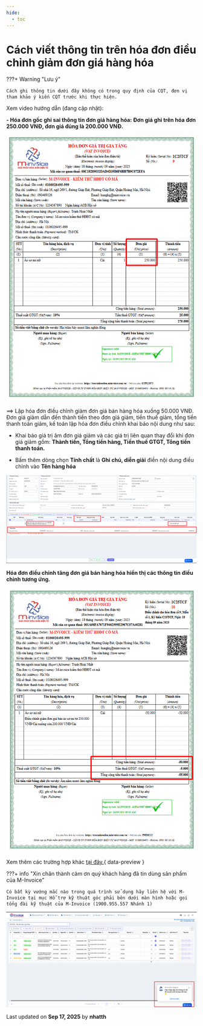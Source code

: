 ```yaml
---
hide:
  - toc
---
```


# **Cách viết thông tin trên hóa đơn điều chỉnh giảm đơn giá hàng hóa**

???+ Warning "Lưu ý"

    Cách ghi thông tin dưới đây không có trong quy định của CQT, đơn vị tham khảo ý kiến CQT trước khi thực hiện.

Xem video hướng dẫn (đang cập nhật):

**- Hóa đơn gốc ghi sai thông tin đơn giá hàng hóa: Đơn giá ghi trên hóa đơn 250.000 VNĐ, đơn giá đúng là 200.000 VNĐ.**

![Hình 1](../../assets/images/xu-ly-sai-sot/v2-dieu-chinh-giam-don-gia-1.png "Hãy bấm vào để xem rõ hơn")

==> Lập hóa đơn điều chỉnh giảm đơn giá bán hàng hóa xuống 50.000 VNĐ. Đơn giá giảm dẫn đến thành tiền theo đơn giá giảm, tiền thuế giảm, tổng tiền thanh toán giảm, kế toán lập hóa đơn điều chỉnh khai báo nội dung như sau:

- Khai báo giá trị âm đơn giá giảm và các giá trị liên quan thay đổi khi đơn giá giảm gồm: **Thành tiền, Tổng tiền hàng, Tiền thuế GTGT, Tổng tiền thanh toán.**

- Bấm thêm dòng chọn **Tính chất** là **Ghi chú, diễn giải** điền nội dung điều chỉnh vào **Tên hàng hóa**

![Hình 1](../../assets/images/xu-ly-sai-sot/v2-dieu-chinh-giam-don-gia-2.png "Hãy bấm vào để xem rõ hơn")

**Hóa đơn điều chỉnh tăng đơn giá bán hàng hóa hiển thị các thông tin điều chỉnh tương ứng.**

![Hình 1](../../assets/images/xu-ly-sai-sot/v2-dieu-chinh-giam-don-gia-3.png "Hãy bấm vào để xem rõ hơn")

Xem thêm các trường hợp khác [tại đây.](../dieu-chinh-hoa-don#attribute-lists){ data-preview }

???+ info "Xin chân thành cảm ơn quý khách hàng đã tin dùng sản phẩm của M-Invoice"

    Có bất kỳ vướng mắc nào trong quá trình sử dụng hãy liên hệ với M-Invoice tại mục Hỗ trợ kỹ thuật góc phải bên dưới màn hình hoặc gọi tổng đài kỹ thuật của M-Invoice (1900.955.557 Nhánh 1)

![Hình 5](../../assets/images/invoice2/hotro.png "Hãy bấm vào để xem rõ hơn")

<div class="last-updated">Last updated on <strong>Sep 17, 2025</strong> by <strong>nhatth</strong></div>
